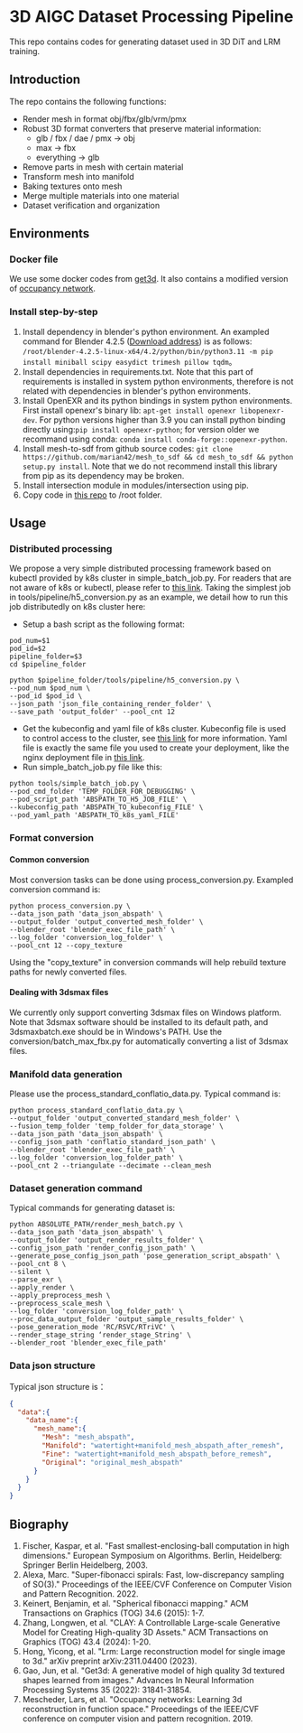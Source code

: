 # 3D AIGC Dataset Processing Pipeline

This repo contains codes for generating dataset used in 3D DiT and LRM training.

## Introduction

The repo contains the following functions:
- Render mesh in format obj/fbx/glb/vrm/pmx
- Robust 3D format converters that preserve material information:
   - glb / fbx / dae / pmx -> obj
   - max -> fbx
   - everything -> glb
- Remove parts in mesh with certain material
- Transform mesh into manifold
- Baking textures onto mesh
- Merge multiple materials into one material
- Dataset verification and organization


## Environments

### Docker file

We use some docker codes from [get3d](https://github.com/nv-tlabs/GET3D). 
It also contains a modified version of [occupancy network](https://github.com/autonomousvision/occupancy_networks).

### Install step-by-step

1. Install dependency in blender's python environment. An exampled command for Blender 4.2.5 ([Download address](https://mirrors.tuna.tsinghua.edu.cn/blender/blender-release/Blender4.2/blender-4.2.5-linux-x64.tar.xz)) is as follows: 
   ```/root/blender-4.2.5-linux-x64/4.2/python/bin/python3.11 -m pip install miniball scipy easydict trimesh pillow tqdm```。
2. Install dependencies in requirements.txt. Note that this part of requirements is installed in system python environments, 
therefore is not related with dependencies in blender's python environments.
3. Install OpenEXR and its python bindings in system python environments. 
First install openexr's binary lib: ```apt-get install openexr libopenexr-dev```.
For python versions higher than 3.9 you can install python binding directly using:```pip install openexr-python```; 
for version older we recommand using conda: ```conda install conda-forge::openexr-python```.
4. Install mesh-to-sdf from github source codes: ```git clone https://github.com/marian42/mesh_to_sdf && cd mesh_to_sdf && python setup.py install```.
Note that we do not recommend install this library from pip as its dependency may be broken.
5. Install intersection module in modules/intersection using pip.
6. Copy code in [this repo](https://github.com/autonomousvision/occupancy_networks) to /root folder.

## Usage

### Distributed processing

We propose a very simple distributed processing framework based on kubectl provided by k8s cluster in simple_batch_job.py. 
For readers that are not aware of k8s or kubectl, please refer to [this link](https://kubernetes.io/docs/home/). 
Taking the simplest job in tools/pipeline/h5_conversion.py as an example, we detail how to run this job distributedly on k8s cluster here:
- Setup a bash script as the following format:
```shell
pod_num=$1
pod_id=$2
pipeline_folder=$3
cd $pipeline_folder

python $pipeline_folder/tools/pipeline/h5_conversion.py \
--pod_num $pod_num \
--pod_id $pod_id \
--json_path 'json_file_containing_render_folder' \
--save_path 'output_folder' --pool_cnt 12
```
- Get the kubeconfig and yaml file of k8s cluster. 
Kubeconfig file is used to control access to the cluster, see [this link](https://kubernetes.io/docs/concepts/configuration/organize-cluster-access-kubeconfig/) for more information.
Yaml file is exactly the same file you used to create your deployment, 
like the nginx deployment file in [this link](https://kubernetes.io/docs/concepts/workloads/controllers/deployment/).
- Run simple_batch_job.py file like this:
```shell
python tools/simple_batch_job.py \
--pod_cmd_folder 'TEMP_FOLDER_FOR_DEBUGGING' \
--pod_script_path 'ABSPATH_TO_H5_JOB_FILE' \
--kubeconfig_path 'ABSPATH_TO_kubeconfig_FILE' \
--pod_yaml_path 'ABSPATH_TO_k8s_yaml_FILE'
```


### Format conversion

#### Common conversion

Most conversion tasks can be done using process_conversion.py. 
Exampled conversion command is:
```shell
python process_conversion.py \
--data_json_path 'data_json_abspath' \
--output_folder 'output_converted_mesh_folder' \
--blender_root 'blender_exec_file_path' \
--log_folder 'conversion_log_folder' \
--pool_cnt 12 --copy_texture
```
Using the "copy_texture" in conversion commands will help rebuild texture paths for newly converted files.

#### Dealing with 3dsmax files

We currently only support converting 3dsmax files on Windows platform.
Note that 3dsmax software should be installed to its default path, 
and 3dsmaxbatch.exe should be in Windows's PATH.
Use the conversion/batch_max_fbx.py for automatically converting a list of 3dsmax files.

### Manifold data generation

Please use the process_standard_conflatio_data.py. Typical command is:
```shell
python process_standard_conflatio_data.py \
--output_folder 'output_converted_standard_mesh_folder' \
--fusion_temp_folder 'temp_folder_for_data_storage' \
--data_json_path 'data_json_abspath' \
--config_json_path 'conflatio_standard_json_path' \
--blender_root 'blender_exec_file_path' \
--log_folder 'conversion_log_folder_path' \
--pool_cnt 2 --triangulate --decimate --clean_mesh
```

### Dataset generation command

Typical commands for generating dataset is:

```shell
python ABSOLUTE_PATH/render_mesh_batch.py \
--data_json_path 'data_json_abspath' \
--output_folder 'output_render_results_folder' \
--config_json_path 'render_config_json_path' \
--generate_pose_config_json_path 'pose_generation_script_abspath' \
--pool_cnt 8 \
--silent \
--parse_exr \
--apply_render \
--apply_preprocess_mesh \
--preprocess_scale_mesh \
--log_folder 'conversion_log_folder_path' \
--proc_data_output_folder 'output_sample_results_folder' \
--pose_generation_mode 'RC/RSVC/RTriVC' \
--render_stage_string ‘render_stage_String' \
--blender_root 'blender_exec_file_path' 
```

### Data json structure

Typical json structure is：

```json
{
  "data":{
    "data_name":{
      "mesh_name":{
        "Mesh": "mesh_abspath",
        "Manifold": "watertight+manifold_mesh_abspath_after_remesh",
        "Fine": "watertight+manifold_mesh_abspath_before_remesh",
        "Original": "original_mesh_abspath"
      }
    }
  }
}
```


## Biography

1. Fischer, Kaspar, et al. "Fast smallest-enclosing-ball computation in high dimensions." European Symposium on
   Algorithms. Berlin, Heidelberg: Springer Berlin Heidelberg, 2003.
2. Alexa, Marc. "Super-fibonacci spirals: Fast, low-discrepancy sampling of SO(3)." Proceedings of the IEEE/CVF
   Conference on Computer Vision and Pattern Recognition. 2022.
3. Keinert, Benjamin, et al. "Spherical fibonacci mapping." ACM Transactions on Graphics (TOG) 34.6 (2015): 1-7.
4. Zhang, Longwen, et al. "CLAY: A Controllable Large-scale Generative Model for Creating High-quality 3D Assets." ACM Transactions on Graphics (TOG) 43.4 (2024): 1-20.
5. Hong, Yicong, et al. "Lrm: Large reconstruction model for single image to 3d." arXiv preprint arXiv:2311.04400 (2023).
6. Gao, Jun, et al. "Get3d: A generative model of high quality 3d textured shapes learned from images." Advances In Neural Information Processing Systems 35 (2022): 31841-31854.
7. Mescheder, Lars, et al. "Occupancy networks: Learning 3d reconstruction in function space." Proceedings of the IEEE/CVF conference on computer vision and pattern recognition. 2019.
